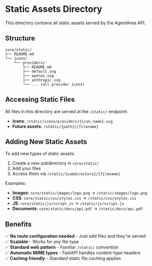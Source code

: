 # Static Assets Directory

This directory contains all static assets served by the AgentArea API.

## Structure

```
core/static/
├── README.md
└── icons/
    └── providers/
        ├── README.md
        ├── default.svg
        ├── openai.svg
        ├── anthropic.svg
        └── ... (all provider icons)
```

## Accessing Static Files

All files in this directory are served at the `/static/` endpoint:

- **Icons**: `/static/icons/providers/{icon_name}.svg`
- **Future assets**: `/static/{path}/{filename}`

## Adding New Static Assets

To add new types of static assets:

1. Create a new subdirectory in `core/static/`
2. Add your files
3. Access them via `/static/{subdirectory}/{filename}`

Examples:
- **Images**: `core/static/images/logo.png` → `/static/images/logo.png`
- **CSS**: `core/static/css/styles.css` → `/static/css/styles.css`  
- **JS**: `core/static/js/script.js` → `/static/js/script.js`
- **Documents**: `core/static/docs/api.pdf` → `/static/docs/api.pdf`

## Benefits

✅ **No route configuration needed** - Just add files and they're served  
✅ **Scalable** - Works for any file type  
✅ **Standard web pattern** - Familiar `/static/` convention  
✅ **Automatic MIME types** - FastAPI handles content-type headers  
✅ **Caching friendly** - Standard static file caching applies 
